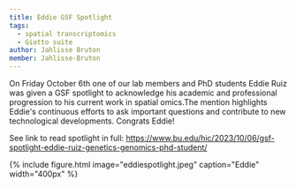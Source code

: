 ```yaml
---
title: Eddie GSF Spotlight
tags:
  - spatial transcriptomics
  - Giotto suite
author: Jahlisse Bruton
member: Jahlisse-Bruton
---
```


On Friday October 6th one of our lab members and PhD students Eddie Ruiz was given a GSF spotlight to acknowledge his academic and professional progression to his current work in spatial omics.The mention highlights Eddie's continuous efforts to ask important questions and contribute to new technological developments. Congrats Eddie!

See link to read spotlight in full: https://www.bu.edu/hic/2023/10/06/gsf-spotlight-eddie-ruiz-genetics-genomics-phd-student/

{%
  include figure.html
  image="eddiespotlight.jpeg"
  caption="Eddie"
  width="400px"
%}
